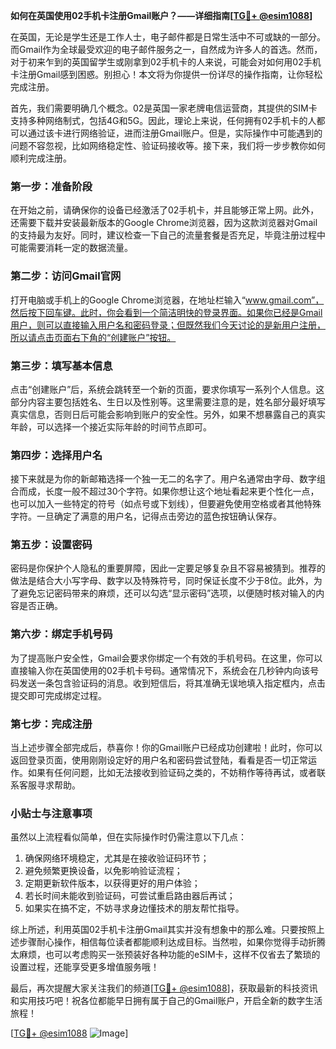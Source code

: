 **如何在英国使用02手机卡注册Gmail账户？——详细指南[[TG💪+ @esim1088](https://t.me/s/esim1088)]**

在英国，无论是学生还是工作人士，电子邮件都是日常生活中不可或缺的一部分。而Gmail作为全球最受欢迎的电子邮件服务之一，自然成为许多人的首选。然而，对于初来乍到的英国留学生或刚拿到02手机卡的人来说，可能会对如何用02手机卡注册Gmail感到困惑。别担心！本文将为你提供一份详尽的操作指南，让你轻松完成注册。

首先，我们需要明确几个概念。02是英国一家老牌电信运营商，其提供的SIM卡支持多种网络制式，包括4G和5G。因此，理论上来说，任何拥有02手机卡的人都可以通过该卡进行网络验证，进而注册Gmail账户。但是，实际操作中可能遇到的问题不容忽视，比如网络稳定性、验证码接收等。接下来，我们将一步步教你如何顺利完成注册。

### **第一步：准备阶段**
在开始之前，请确保你的设备已经激活了02手机卡，并且能够正常上网。此外，还需要下载并安装最新版本的Google Chrome浏览器，因为这款浏览器对Gmail的支持最为友好。同时，建议检查一下自己的流量套餐是否充足，毕竟注册过程中可能需要消耗一定的数据流量。

### **第二步：访问Gmail官网**
打开电脑或手机上的Google Chrome浏览器，在地址栏输入“www.gmail.com”，然后按下回车键。此时，你会看到一个简洁明快的登录界面。如果你已经是Gmail用户，则可以直接输入用户名和密码登录；但既然我们今天讨论的是新用户注册，所以请点击页面右下角的“创建账户”按钮。

### **第三步：填写基本信息**
点击“创建账户”后，系统会跳转至一个新的页面，要求你填写一系列个人信息。这部分内容主要包括姓名、生日以及性别等。这里需要注意的是，姓名部分最好填写真实信息，否则日后可能会影响到账户的安全性。另外，如果不想暴露自己的真实年龄，可以选择一个接近实际年龄的时间节点即可。

### **第四步：选择用户名**
接下来就是为你的新邮箱选择一个独一无二的名字了。用户名通常由字母、数字组合而成，长度一般不超过30个字符。如果你想让这个地址看起来更个性化一点，也可以加入一些特定的符号（如点号或下划线），但要避免使用空格或者其他特殊字符。一旦确定了满意的用户名，记得点击旁边的蓝色按钮确认保存。

### **第五步：设置密码**
密码是你保护个人隐私的重要屏障，因此一定要足够复杂且不容易被猜到。推荐的做法是结合大小写字母、数字以及特殊符号，同时保证长度不少于8位。此外，为了避免忘记密码带来的麻烦，还可以勾选“显示密码”选项，以便随时核对输入的内容是否正确。

### **第六步：绑定手机号码**
为了提高账户安全性，Gmail会要求你绑定一个有效的手机号码。在这里，你可以直接输入你在英国使用的02手机卡号码。通常情况下，系统会在几秒钟内向该号码发送一条包含验证码的消息。收到短信后，将其准确无误地填入指定框内，点击提交即可完成绑定过程。

### **第七步：完成注册**
当上述步骤全部完成后，恭喜你！你的Gmail账户已经成功创建啦！此时，你可以返回登录页面，使用刚刚设定好的用户名和密码尝试登陆，看看是否一切正常运作。如果有任何问题，比如无法接收到验证码之类的，不妨稍作等待再试，或者联系客服寻求帮助。

### **小贴士与注意事项**
虽然以上流程看似简单，但在实际操作时仍需注意以下几点：
1. 确保网络环境稳定，尤其是在接收验证码环节；
2. 避免频繁更换设备，以免影响验证流程；
3. 定期更新软件版本，以获得更好的用户体验；
4. 若长时间未能收到验证码，可尝试重启路由器后再试；
5. 如果实在搞不定，不妨寻求身边懂技术的朋友帮忙指导。

综上所述，利用英国02手机卡注册Gmail其实并没有想象中的那么难。只要按照上述步骤耐心操作，相信每位读者都能顺利达成目标。当然啦，如果你觉得手动折腾太麻烦，也可以考虑购买一张预装好各种功能的eSIM卡，这样不仅省去了繁琐的设置过程，还能享受更多增值服务哦！

最后，再次提醒大家关注我们的频道[[TG💪+ @esim1088](https://t.me/s/esim1088)]，获取最新的科技资讯和实用技巧吧！祝各位都能早日拥有属于自己的Gmail账户，开启全新的数字生活旅程！

[[TG💪+ @esim1088](https://t.me/s/esim1088) ![Image](https://i.postimg.cc/4NQfJmqS/Snipaste-2025-05-13-00-14-12.png)]